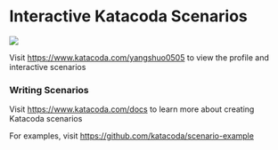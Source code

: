 # Interactive Katacoda Scenarios

[![](http://shields.katacoda.com/katacoda/yangshuo0505/count.svg)](https://www.katacoda.com/yangshuo0505 "Get your profile on Katacoda.com")

Visit https://www.katacoda.com/yangshuo0505 to view the profile and interactive scenarios

### Writing Scenarios
Visit https://www.katacoda.com/docs to learn more about creating Katacoda scenarios

For examples, visit https://github.com/katacoda/scenario-example
